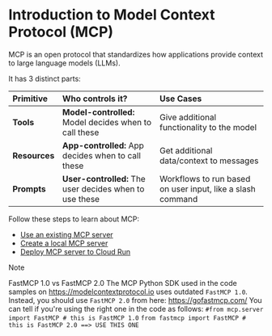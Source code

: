 # Introduction to Model Context Protocol (MCP)

MCP is an open protocol that standardizes how applications provide context to large language models (LLMs).

It has 3 distinct parts:

| Primitive    | Who controls it?                                        | Use Cases                                                  |
|:-------------|:--------------------------------------------------------|:-----------------------------------------------------------|
| **Tools**    | **Model-controlled:** Model decides when to call these  | Give additional functionality to the model                 |
| **Resources**| **App-controlled:** App decides when to call these      | Get additional data/context to messages                    |
| **Prompts**  | **User-controlled:** The user decides when to use these | Workflows to run based on user input, like a slash command |

Follow these steps to learn about MCP:

* [Use an existing MCP server](./use-existing-mcp/)
* [Create a local MCP server](./create-local-mcp/)
* [Deploy MCP server to Cloud Run](./deploy-mcp-to-cloudrun/)

> [!NOTE]
> FastMCP 1.0 vs FastMCP 2.0
> The MCP Python SDK used in the code samples on https://modelcontextprotocol.io uses outdated `FastMCP 1.0`.
> Instead, you should use `FastMCP 2.0` from here: https://gofastmcp.com/
> You can tell if you're using the right one in the code as follows:
> `#from mcp.server import FastMCP # this is FastMCP 1.0`
> `from fastmcp import FastMCP # this is FastMCP 2.0 ==> USE THIS ONE`
